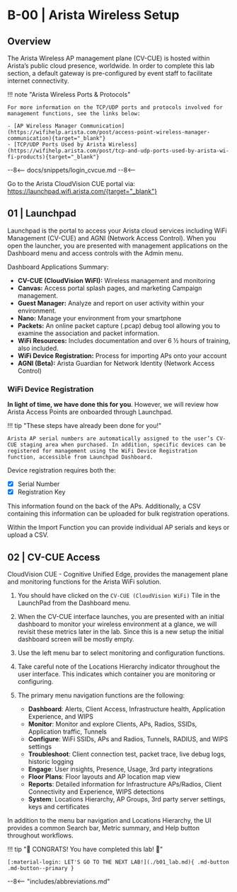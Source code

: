 # B-00 | Arista Wireless Setup

## Overview

The Arista Wireless AP management plane (CV-CUE) is hosted within Arista’s public cloud presence, worldwide. In order to complete this lab section, a default gateway is pre-configured by event staff to facilitate internet connectivity.

!!! note "Arista Wireless Ports & Protocols"

    For more information on the TCP/UDP ports and protocols involved for management functions, see the links below:

    - [AP Wireless Manager Communication](https://wifihelp.arista.com/post/access-point-wireless-manager-communication){target="_blank"}
    - [TCP/UDP Ports Used by Arista Wireless](https://wifihelp.arista.com/post/tcp-and-udp-ports-used-by-arista-wi-fi-products){target="_blank"}

--8<--
docs/snippets/login_cvcue.md
--8<--

Go to the Arista CloudVision CUE portal via: https://launchpad.wifi.arista.com/{target="_blank"}

## 01 | Launchpad

Launchpad is the portal to access your Arista cloud services including WiFi Management (CV-CUE) and AGNI (Network Access Control). When you open the launcher, you are presented with management applications on the Dashboard menu and access controls with the Admin menu.

Dashboard Applications Summary:

- **CV-CUE (CloudVision WiFI):** Wireless management and monitoring
- **Canvas:** Access portal splash pages, and marketing Campaign management.
- **Guest Manager:** Analyze and report on user activity within your environment.
- **Nano:** Manage your environment from your smartphone
- **Packets:** An online packet capture (.pcap) debug tool allowing you to examine the association and packet information.
- **WiFi Resources:** Includes documentation and over 6 ½ hours of training, also included.
- **WiFi Device Registration:** Process for importing APs onto your account
- **AGNI (Beta):** Arista Guardian for Network Identity (Network Access Control)

### WiFi Device Registration

**In light of time, we have done this for you**. However, we will review how Arista Access Points are onboarded through Launchpad.

!!! tip "These steps have already been done for you!"

    Arista AP serial numbers are automatically assigned to the user’s CV-CUE staging area when purchased. In addition, specific devices can be registered for management using the WiFi Device Registration  function, accessible from Launchpad Dashboard.

Device registration requires both the:

- [x] Serial Number
- [x] Registration Key

This information found on the back of the APs. Additionally, a CSV containing this information can be uploaded for bulk registration operations.

Within the Import Function you can provide individual AP serials and keys or upload a CSV.

## 02 | CV-CUE Access

CloudVision CUE - Cognitive Unified Edge, provides the management plane and monitoring functions for the Arista WiFi solution.

1. You should have clicked on the `CV-CUE (CloudVision WiFi)` Tile in the LaunchPad from the Dashboard menu.

2. When the CV-CUE interface launches, you are presented with an initial dashboard to monitor your wireless environment at a glance, we will revisit these metrics later in the lab. Since this is a new setup the initial dashboard screen will be mostly empty.

3. Use the left menu bar to select monitoring and configuration functions.

4. Take careful note of the Locations Hierarchy indicator throughout the user interface. This indicates which container you are monitoring or configuring.

5. The primary menu navigation functions are the following:

      - **Dashboard**: Alerts, Client Access, Infrastructure health, Application Experience, and WIPS
      - **Monitor**: Monitor and explore Clients, APs, Radios, SSIDs, Application traffic, Tunnels
      - **Configure**: WiFi SSIDs, APs and Radios, Tunnels, RADIUS, and WIPS settings
      - **Troubleshoot**: Client connection test, packet trace, live debug logs, historic logging
      - **Engage**: User insights, Presence, Usage, 3rd party integrations
      - **Floor Plans**: Floor layouts and AP location map view
      - **Reports**: Detailed information for Infrastructure APs/Radios, Client Connectivity and Experience, WIPS detections
      - **System**: Locations Hierarchy, AP Groups, 3rd party server settings, keys and certificates

In addition to the menu bar navigation and Locations Hierarchy, the UI provides a common Search bar, Metric summary, and Help button throughout workflows.

!!! tip "🎉 CONGRATS! You have completed this lab! 🎉"

    [:material-login: LET'S GO TO THE NEXT LAB!](./b01_lab.md){ .md-button .md-button--primary }

--8<-- "includes/abbreviations.md"
